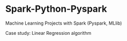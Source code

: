 # Spark-Python-Pyspark

Machine Learning Projects with Spark (Pyspark, MLlib)  

Case study: Linear Regression algorithm
